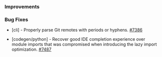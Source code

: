 ### Improvements

### Bug Fixes

- [cli] - Properly parse Git remotes with periods or hyphens.
  [#7386](https://github.com/pulumi/pulumi/pull/7386)
  
- [codegen/python] - Recover good IDE completion experience over
  module imports that was compromised when introducing the lazy import
  optimization.
  [#7487](https://github.com/pulumi/pulumi/pull/7487)
